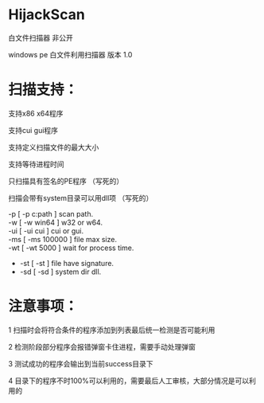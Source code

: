 # HijackScan
白文件扫描器 非公开

windows pe 白文件利用扫描器 版本 1.0 

# 扫描支持：

支持x86 x64程序

支持cui gui程序

支持定义扫描文件的最大大小

支持等待进程时间

只扫描具有签名的PE程序          （写死的）

扫描会带有system目录可以用dll项 （写死的）

-p  [ -p c:path  ]  scan path.              
-w  [ -w win64   ]  w32 or w64.            
-ui [ -ui cui    ]  cui or gui.            
-ms [ -ms 100000 ]  file max size.         
-wt [ -wt 5000   ]  wait for process time. 
 * -st [ -st        ]  file have signature.   
 * -sd [ -sd        ]  system dir dll.     

# 注意事项：
 1 扫描时会将符合条件的程序添加到列表最后统一检测是否可能利用
 
 2 检测阶段部分程序会报错弹窗卡住进程，需要手动处理弹窗
 
 3 测试成功的程序会输出到当前success目录下
 
 4 目录下的程序不时100%可以利用的，需要最后人工审核，大部分情况是可以利用的
 
